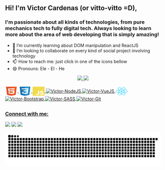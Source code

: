
## Hi! I'm Victor Cardenas (or vitto-vitto =D), 

### I'm passionate about all kinds of technologies, from pure mechanics tech to fully digital tech. Always looking to learn more about the area of web developing that is simply amazing!

- 🌱 I’m currently learning about DOM manipulation and ReactJS
- 👯 I’m looking to collaborate on every kind of social project involving technology
- 📫 How to reach me: just click in one of the icons bellow 
- 😄 Pronouns: Ele - El - He

<div align="center">
  <a href="https://github.com/vitto-vitto">
  <img height="180em" src="https://github-readme-stats.vercel.app/api?username=vitto-vitto&show_icons=true&theme=dark&include_all_commits=true&count_private=true"/>
  <img height="180em" src="https://github-readme-stats.vercel.app/api/top-langs/?username=vitto-vitto&layout=compact&langs_count=7&theme=dark"/>
</div>
<div style="display: inline_block"><br>
  <img align="center" alt="Victor-HTML" height="30" width="40" src="https://raw.githubusercontent.com/devicons/devicon/master/icons/html5/html5-original.svg">
  <img align="center" alt="Victor-CSS" height="30" width="40" src="https://raw.githubusercontent.com/devicons/devicon/master/icons/css3/css3-original.svg">
  <img align="center" alt="victor-Js" height="30" width="40" src="https://raw.githubusercontent.com/devicons/devicon/master/icons/javascript/javascript-plain.svg">
  <img align="center" alt="Victor-NodeJS" height="30" width="40" src="https://cdn.jsdelivr.net/gh/devicons/devicon/icons/nodejs/nodejs-original.svg" />
  <img align="center" alt="Victor-VueJS" height="30" width="40" src="https://cdn.jsdelivr.net/gh/devicons/devicon/icons/vuejs/vuejs-original.svg" />
  <img align="center" alt="Victor-React" height="30" width="40" src="https://raw.githubusercontent.com/devicons/devicon/master/icons/react/react-original.svg" />
  <img align="center" alt="Victor-Bootstrap" height="30" width="40" src="https://cdn.jsdelivr.net/gh/devicons/devicon/icons/bootstrap/bootstrap-original.svg" />
  <img align="center" alt="Victor-SASS" height="30" width="40" src="https://cdn.jsdelivr.net/gh/devicons/devicon/icons/sass/sass-original.svg" />
  
  <img align="center" alt="Victor-Git" height="40" width="35" src="https://cdn.icon-icons.com/icons2/2107/PNG/512/file_type_ejs_icon_130626.png" />
  
</div>
  
  ##
 
### Connect with me:
<div> 
  <a href = "mailto:vic.pires1419@gmail.com"><img src="https://img.shields.io/badge/-Gmail-%23333?style=for-the-badge&logo=gmail&logoColor=white" target="_blank"></a>
  <a href="https://www.linkedin.com/in/victor-cardenas-pires/" target="_blank"><img src="https://img.shields.io/badge/-LinkedIn-%230077B5?style=for-the-badge&logo=linkedin&logoColor=white" target="_blank"></a> 
  <a href="https://instagram.com/v1to.v1to" target="_blank"><img src="https://img.shields.io/badge/-Instagram-%23E4405F?style=for-the-badge&logo=instagram&logoColor=white" target="_blank"></a>
 
  ![Snake animation](https://github.com/vitto-vitto/vitto-vitto/blob/output/github-contribution-grid-snake.svg)
 
</div>
